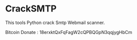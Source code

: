 # CrackSMTP

This tools Python crack Smtp Webmail scanner.

Bitcoin Donate :  18erxktQxFqFagW2cQPBQGpN3qqjygHbCm
